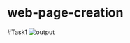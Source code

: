 # web-page-creation
#Task1 
![output](https://user-images.githubusercontent.com/70907287/148196128-e6036ac8-2d87-4846-9a2d-2dcc4b30c08d.png)
